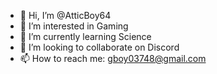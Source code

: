 - 👋 Hi, I’m @AtticBoy64
- 👀 I’m interested in Gaming
- 🌱 I’m currently learning Science
- 💞️ I’m looking to collaborate on Discord
- 📫 How to reach me: gboy03748@gmail.com

<!---
AtticBoy64/AtticBoy64 is a ✨ special ✨ repository because its `README.md` (this file) appears on your GitHub profile.
You can click the Preview link to take a look at your changes.
--->

